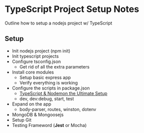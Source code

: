 # TypeScript Project Setup Notes
Outline how to setup a nodejs project w/ TypeScript
## Setup

* Init nodejs project (npm init)
* Init typescript projects
* Configure tsconfig.json
  - Get rid of all the extra parameters
* Install core modules
  - Setup basic express app
  - Verify everything is working
* Configure the scripts in package.json
  - [TypeScript & Nodemon the Ultimate Setup](https://levelup.gitconnected.com/typescript-nodemon-the-ultimate-setup-7200aa60cc8b)
  - dev, dev:debug, start, test
* Expand on the app
  - body-parser, routes, winston, dotenv
* MongoDB & Mongoosejs
* Setup Git
* Testing Frameword (__Jest__ or Mocha)


